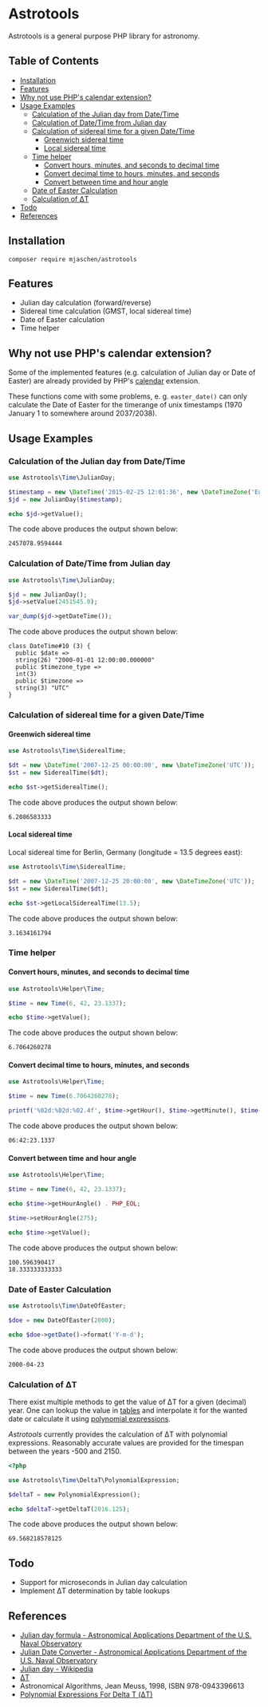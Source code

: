 # Astrotools

Astrotools is a general purpose PHP library for astronomy.

## Table of Contents

<!-- MarkdownTOC depth=0 autolink=true bracket=round -->

- [Installation](#installation)
- [Features](#features)
- [Why not use PHP's calendar extension?](#why-not-use-phps-calendar-extension)
- [Usage Examples](#usage-examples)
    - [Calculation of the Julian day from Date/Time](#calculation-of-the-julian-day-from-datetime)
    - [Calculation of Date/Time from Julian day](#calculation-of-datetime-from-julian-day)
    - [Calculation of sidereal time for a given Date/Time](#calculation-of-sidereal-time-for-a-given-datetime)
        - [Greenwich sidereal time](#greenwich-sidereal-time)
        - [Local sidereal time](#local-sidereal-time)
    - [Time helper](#time-helper)
        - [Convert hours, minutes, and seconds to decimal time](#convert-hours-minutes-and-seconds-to-decimal-time)
        - [Convert decimal time to hours, minutes, and seconds](#convert-decimal-time-to-hours-minutes-and-seconds)
        - [Convert between time and hour angle](#convert-between-time-and-hour-angle)
    - [Date of Easter Calculation](#date-of-easter-calculation)
    - [Calculation of ΔT](#calculation-of-δt)
- [Todo](#todo)
- [References](#references)

<!-- /MarkdownTOC -->

## Installation

```shell
composer require mjaschen/astrotools
```

## Features

* Julian day calculation (forward/reverse)
* Sidereal time calculation (GMST, local sidereal time)
* Date of Easter calculation
* Time helper

## Why not use PHP's calendar extension?

Some of the implemented features (e.g. calculation of Julian day or Date of Easter) are already provided by PHP's [calendar](http://php.net/manual/en/ref.calendar.php) extension.

These functions come with some problems, e. g. `easter_date()` can only calculate the Date of Easter for the timerange of unix timestamps (1970 January 1 to somewhere around 2037/2038).

## Usage Examples

### Calculation of the Julian day from Date/Time

```php
use Astrotools\Time\JulianDay;

$timestamp = new \DateTime('2015-02-25 12:01:36', new \DateTimeZone('Europe/Berlin'));
$jd = new JulianDay($timestamp);

echo $jd->getValue();
```

The code above produces the output shown below:

```
2457078.9594444
```

### Calculation of Date/Time from Julian day

```php
use Astrotools\Time\JulianDay;

$jd = new JulianDay();
$jd->setValue(2451545.0);

var_dump($jd->getDateTime());
```

The code above produces the output shown below:

```
class DateTime#10 (3) {
  public $date =>
  string(26) "2000-01-01 12:00:00.000000"
  public $timezone_type =>
  int(3)
  public $timezone =>
  string(3) "UTC"
}
```

### Calculation of sidereal time for a given Date/Time

#### Greenwich sidereal time

```php
use Astrotools\Time\SiderealTime;

$dt = new \DateTime('2007-12-25 00:00:00', new \DateTimeZone('UTC'));
$st = new SiderealTime($dt);

echo $st->getSiderealTime();
```

The code above produces the output shown below:

```
6.2086583333
```

#### Local sidereal time

Local sidereal time for Berlin, Germany (longitude = 13.5 degrees east):

```php
use Astrotools\Time\SiderealTime;

$dt = new \DateTime('2007-12-25 20:00:00', new \DateTimeZone('UTC'));
$st = new SiderealTime($dt);

echo $st->getLocalSiderealTime(13.5);
```

The code above produces the output shown below:

```
3.1634161794
```

### Time helper

#### Convert hours, minutes, and seconds to decimal time

```php
use Astrotools\Helper\Time;

$time = new Time(6, 42, 23.1337);

echo $time->getValue();
```

The code above produces the output shown below:

```
6.7064260278
```

#### Convert decimal time to hours, minutes, and seconds

```php
use Astrotools\Helper\Time;

$time = new Time(6.7064260278);

printf('%02d:%02d:%02.4f', $time->getHour(), $time->getMinute(), $time->getSecond());
```

The code above produces the output shown below:

```
06:42:23.1337
```

#### Convert between time and hour angle

```php
use Astrotools\Helper\Time;

$time = new Time(6, 42, 23.1337);

echo $time->getHourAngle() . PHP_EOL;

$time->setHourAngle(275);

echo $time->getValue();
```

The code above produces the output shown below:

```
100.596390417
18.333333333333
```

### Date of Easter Calculation

```php
use Astrotools\Time\DateOfEaster;

$doe = new DateOfEaster(2000);

echo $doe->getDate()->format('Y-m-d');
```

The code above produces the output shown below:

```
2000-04-23
```

### Calculation of ΔT

There exist multiple methods to get the value of ΔT for a given (decimal) year. 
One can lookup the value in [tables](http://maia.usno.navy.mil/) and interpolate 
it for the wanted date or calculate it using 
[polynomial expressions](http://eclipse.gsfc.nasa.gov/SEcat5/deltatpoly.html).

*Astrotools* currently provides the calculation of ΔT with polynomial 
expressions. Reasonably accurate values are provided for the timespan between 
the years -500 and 2150.

```php
<?php

use Astrotools\Time\DeltaT\PolynomialExpression;

$deltaT = new PolynomialExpression();

echo $deltaT->getDeltaT(2016.125);
```

The code above produces the output shown below:

```
69.568218578125
```

## Todo

* Support for microseconds in Julian day calculation
* Implement ΔT determination by table lookups

## References

* [Julian day formula - Astronomical Applications Department of the U.S. Naval Observatory](http://aa.usno.navy.mil/faq/docs/JD_Formula.php)
* [Julian Date Converter - Astronomical Applications Department of the U.S. Naval Observatory](http://aa.usno.navy.mil/data/docs/JulianDate.php)
* [Julian day - Wikipedia](http://en.wikipedia.org/wiki/Julian_day)
* [ΔT](https://en.wikipedia.org/wiki/%CE%94T)
* Astronomical Algorithms, Jean Meuss, 1998, ISBN 978-0943396613
* [Polynomial Expressions For Delta T (ΔT)](http://eclipse.gsfc.nasa.gov/SEcat5/deltatpoly.html)
